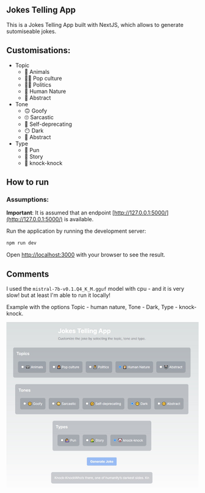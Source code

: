 ## Jokes Telling App


This is a Jokes Telling App built with NextJS, which allows to generate sutomiseable jokes.

## Customisations:

* Topic
    * 🦝 Animals
    * 👩‍🎤 Pop culture
    * 👨‍💼 Politics
    * 🧕 Human Nature
    * 🤖 Abstract
* Tone
    * 🙃 Goofy
    * 🙄 Sarcastic
    * 🤔 Self-deprecating
    * 😶 Dark
    * 🤨 Abstract
* Type
    * 🤦 Pun
    * 🧚 Story
    * 🤡 knock-knock


## How to run

### Assumptions:

**Important**: It is assumed that an endpoint [http://127.0.0.1:5000/](http://127.0.0.1:5000/) is available.

Run the application by running the development server:

```bash
npm run dev
```

Open [http://localhost:3000](http://localhost:3000) with your browser to see the result.


## Comments

I used the `mistral-7b-v0.1.Q4_K_M.gguf` model with cpu - and it is very slow! but at least I'm able to run it locally!

Example with the options Topic - human nature, Tone - Dark, Type - knock-knock. 

![Picture](knock.jpg)